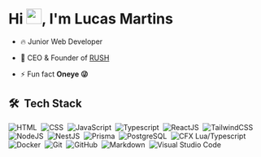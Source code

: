 <!--
<img align="right" height="590em" src="https://raw.githubusercontent.com/gist/maykbrito/618ef18e3bbb7cdfd200f3a4fc1aabc6/raw/201d47c76006c99fe0dc55ea92e76bdca5537f08/githubcard.svg"/>
-->
<h1 align="left">Hi <img src="https://raw.githubusercontent.com/kaueMarques/kaueMarques/master/hi.gif" height="30px">, I'm Lucas Martins</h1>

- 🔥 Junior Web Developer

- 🔭 CEO & Founder of [RUSH](https://discord.gg/rushp1)

- ⚡ Fun fact **Oneye 😜**

## 🛠 &nbsp;Tech Stack

![HTML](https://img.shields.io/badge/-HTML-05122A?style=flat&logo=HTML5)&nbsp;
![CSS](https://img.shields.io/badge/-CSS-05122A?style=flat&logo=CSS3&logoColor=1572B6)&nbsp;
![JavaScript](https://img.shields.io/badge/-JavaScript-05122A?style=flat&logo=javascript)&nbsp;
![Typescript](https://img.shields.io/badge/-Typescript-05122A?style=flat&logo=typescript)&nbsp;
![ReactJS](https://img.shields.io/badge/-React-05122A?style=flat&logo=react)&nbsp;
![TailwindCSS](https://img.shields.io/badge/-TailwindCSS-05122A?style=flat&logo=tailwindcss)&nbsp;
![NodeJS](https://img.shields.io/badge/-Node-05122A?style=flat&logo=nodedotjs)&nbsp;
![NestJS](https://img.shields.io/badge/-NestJS-05122A?style=flat&logo=nestjs)&nbsp;
![Prisma](https://img.shields.io/badge/-Prisma-05122A?style=flat&logo=prisma)&nbsp;
![PostgreSQL](https://img.shields.io/badge/-PostgreSQL-05122A?style=flat&logo=postgresql)&nbsp;
![CFX Lua/Typescript](https://img.shields.io/badge/-CFX|Typescript-05122A?style=flat&logo=fivem)&nbsp;
![Docker](https://img.shields.io/badge/-Docker-05122A?style=flat&logo=docker)&nbsp;
![Git](https://img.shields.io/badge/-Git-05122A?style=flat&logo=git)&nbsp;
![GitHub](https://img.shields.io/badge/-GitHub-05122A?style=flat&logo=github)&nbsp;
![Markdown](https://img.shields.io/badge/-Markdown-05122A?style=flat&logo=markdown)&nbsp;
![Visual Studio Code](https://img.shields.io/badge/-Visual%20Studio%20Code-05122A?style=flat&logo=visual-studio-code&logoColor=007ACC)&nbsp;
